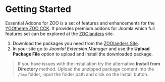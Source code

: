 # Getting Started

Essential Addons for ZOO is a set of features and enhancements for the [YOOtheme ZOO CCK](https://yootheme.com/zoo-joomla-cck). It provides premium addons for Joomla which full features set can be explored at the [ZOOlanders](https://www.zoolanders.com/essentials-for-zoo) site.

1. Download the packages you need from the [ZOOlanders Site](https://www.zoolanders.com).
2. In your site go to _Joomla! Extension Manager_ and use the **Upload Package File** option to upload and install the downloaded package.

> If you have issues with the installation try the alternative **Install from Directory** method. Upload the unzipped package content into the `/tmp` folder, input the folder path and click on the Install button.
